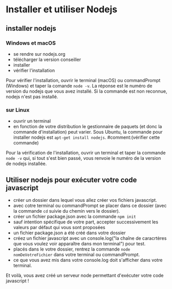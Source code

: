 # Installer et utiliser Nodejs

## installer nodejs

### Windows et macOS

- se rendre sur nodejs.org
- télécharger la version conseiller
- installer
- vérifier l'installation

Pour vérifier l'installation, ouvrir le terminal (macOS) ou commandPrompt (Windows) et taper la comande `node -v`.
La réponse est le numéro de version du nodejs que vous avez installé.
Si la commande est non reconnue, nodejs n'est pas installé.

### sur Linux 

- ouvrir un terminal
- en fonction de votre distribution le gestionnaire de paquets (et donc la commande d'installation) peut varier. Sous Ubuntu, la commande pour installer nodejs est `apt-get install nodejs`. #comment:(vérifier cette commande)

Pour la vérification de l'installation, ouvrir un terminal et taper la commande `node -v` qui, si tout s'est bien passé, vous renvoie le numéro de la version de nodejs installée.

## Utiliser nodejs pour exécuter votre code javascript

- créer un dossier dans lequel vous allez créer vos fichiers javascript.
- avec cotre terminal ou commandPrompt se placer dans ce dossier (avec la commande `cd` suivie du chemin vers le dossier).
- créer un fichier package.json avec la commande `npm init`
- sauf intention spécifique de votre part, accepter successivement les valeurs par défaut qui vous sont proposées
- un fichier package.json a été créé dans votre dossier
- créez un fichier javascript avec un console.log("la chaîne de caracrtères que vous voulez voir apparaître dans mon terminal") pour test.
- placés dans le votre dossier, rentrez la commande `node nomDeVotreFichier` dans votre terminal ou commandPrompt.
- ce que vous avez mis dans votre console.log doit s'afficher dans votre terminal.

Et voilà, vous avez créé un serveur node permettant d'exécuter votre code javascript !